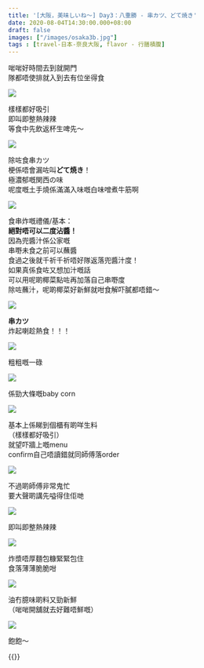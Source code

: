 ```yaml
---
title: '[大阪，美味しいね～] Day3：八重勝 - 串カツ、どて焼き'
date: 2020-08-04T14:30:00.000+08:00
draft: false
images: ["/images/osaka3b.jpg"]
tags : [travel-日本-奈良大阪, flavor - 行膳積腹]
---
```


啱啱好時間去到就開門  
隊都唔使排就入到去有位坐得食  

![](/images/osaka3b1.jpg) 

樣樣都好吸引  
即叫即整熱辣辣  
等食中先飲返杯生啤先～

![](/images/osaka3b2.jpg) 

除咗食串カツ  
梗係唔會漏咗叫**どて焼き**！  
極濃郁嘅関西の味  
呢度嘅土手燒係滿滿入味嘅白味噌煮牛筋啊

![](/images/osaka3b3.jpg) 

食串炸嘅禮儀/基本：  
**絕對唔可以二度沾醬！**  
因為兜醬汁係公家嘅  
串嘢未食之前可以蘸醬  
食過之後就千祈千祈唔好隊返落兜醬汁度！  
如果真係食咗又想加汁嘅話  
可以用呢啲椰菜點咗再加落自己串嘢度  
除咗蘸汁，呢啲椰菜好新鮮就咁食解吓膩都唔錯～

![](/images/osaka3b4.jpg) 

**串カツ**  
炸起喇趁熱食！！！

![](/images/osaka3b5.jpg) 

粗粗嘅一碌

![](/images/osaka3b6.jpg) 

係勁大條嘅baby corn

![](/images/osaka3b7.jpg) 

基本上係睇到個櫃有啲咩生料  
（樣樣都好吸引）  
就望吓牆上嘅menu  
confirm自己唔讀錯就同師傅落order

![](/images/osaka3b8.jpg) 

不過啲師傅非常鬼忙  
要大聲啲講先嗌得住佢哋

![](/images/osaka3b9.jpg) 

即叫即整熱辣辣  

![](/images/osaka3b10.jpg) 

炸漿唔厚麵包糠緊緊包住  
食落薄薄脆脆咁  

![](/images/osaka3b11.jpg) 

油冇臆味啲料又勁新鮮  
（啱啱開舖就去好難唔鮮嘅） 

![](/images/osaka3b12.jpg) 

飽飽～  


{{<osaka>}}
